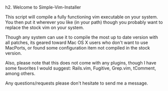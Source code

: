h2. Welcome to Simple-Vim-Installer

This script will compile a fully functioning vim executable on your system.  You then put it wherever you like (in your path) though you probably want to replace the stock vim on your system. 

Though any system can use it to compile the most up to date version with all patches, its geared toward Mac OS X users who don't want to use MacPorts, or found some configuration item not compiled in the stock version.

Also, please note that this does not come with any plugins, though I have some favorites I would suggest: Rails.vim, Fugitive, Grep.vim, tComment, among others.

Any questions/requests please don't hesitate to send me a message.
